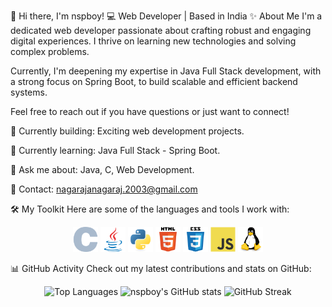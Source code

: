 👋 Hi there, I'm nspboy!
💻 Web Developer | Based in India 
✨ About Me
I'm a dedicated web developer passionate about crafting robust and engaging digital experiences. I thrive on learning new technologies and solving complex problems.

Currently, I'm deepening my expertise in Java Full Stack development, with a strong focus on Spring Boot, to build scalable and efficient backend systems.

Feel free to reach out if you have questions or just want to connect!

🔭 Currently building: Exciting web development projects.

🌱 Currently learning: Java Full Stack - Spring Boot.

💬 Ask me about: Java, C,  Web Development. 

📧 Contact: nagarajanagaraj.2003@gmail.com

🛠️ My Toolkit
Here are some of the languages and tools I work with:

<p align="center">
<img src="https://raw.githubusercontent.com/devicons/devicon/master/icons/c/c-original.svg" alt="C" width="40" height="40"/>
<img src="https://raw.githubusercontent.com/devicons/devicon/master/icons/java/java-original.svg" alt="Java" width="40" height="40"/>
<img src="https://raw.githubusercontent.com/devicons/devicon/master/icons/python/python-original.svg" alt="Python" width="40" height="40"/>
<img src="https://raw.githubusercontent.com/devicons/devicon/master/icons/html5/html5-original-wordmark.svg" alt="HTML5" width="40" height="40"/>
<img src="https://raw.githubusercontent.com/devicons/devicon/master/icons/css3/css3-original-wordmark.svg" alt="CSS3" width="40" height="40"/>
<img src="https://raw.githubusercontent.com/devicons/devicon/master/icons/javascript/javascript-original.svg" alt="JavaScript" width="40" height="40"/>
<img src="https://raw.githubusercontent.com/devicons/devicon/master/icons/linux/linux-original.svg" alt="Linux" width="40" height="40"/>
</p>

📊 GitHub Activity
Check out my latest contributions and stats on GitHub:

<p align="center">
<img src="https://github-readme-stats.vercel.app/api/top-langs?username=nspboy&show_icons=true&locale=en&layout=compact&theme=dark&hide_border=true" alt="Top Languages" style="margin-bottom: 10px;" />
<img src="https://github-readme-stats.vercel.app/api?username=nspboy&show_icons=true&locale=en&theme=dark&hide_border=true" alt="nspboy's GitHub stats" style="margin-bottom: 10px;" />
<img src="https://github-readme-streak-stats.herokuapp.com/?user=nspboy&theme=dark&hide_border=true" alt="GitHub Streak" />
</p>

<!-- Add your social media or other contact links below if needed -->
